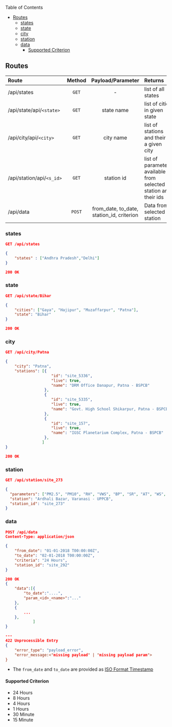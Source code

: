 Table of Contents
- [Routes](#routes)
  - [states](#states)
  - [state](#state)
  - [city](#city)
  - [station](#station)
  - [data](#data)
    - [Supported Criterion](#supported-criterion)

## Routes 

| Route                     | Method |             Payload/Parameter             | Returns                                                          |
| :------------------------ | :----: | :---------------------------------------: | :--------------------------------------------------------------- |
| /api/states               | `GET`  |                     -                     | list of all states                                               |
| /api/state/api/`<state>`  | `GET`  |                state name                 | list of cities in given state                                    |
| /api/city/api/`<city>`    | `GET`  |                 city name                 | list of stations and their in a given city                       |
| /api/station/api/`<s_id>` | `GET`  |                station id                 | list of parameters available from selected station and their ids |
| /api/data                 | `POST` | from_date, to_date, station_id, criterion | Data from selected station                                       |


### states

```json
GET /api/states

{
    "states" : ["Andhra Pradesh","Delhi"]
}

200 OK
```

### state

```json
GET /api/state/Bihar

{
    "cities": ["Gaya", "Hajipur", "Muzaffarpur", "Patna"],
    "state": "Bihar"
}

200 OK
```

### city

```json
GET /api/city/Patna

{
    "city": "Patna",
    "stations": [{
                    "id": "site_5336",
                    "live": true,
                    "name": "DRM Office Danapur, Patna - BSPCB"
                 },
                 {
                    "id": "site_5335",
                    "live": true,
                    "name": "Govt. High School Shikarpur, Patna - BSPCB"
                 },
                 {
                    "id": "site_157",
                    "live": true,
                    "name": "IGSC Planetarium Complex, Patna - BSPCB"
                 },
                ]
}

200 OK
```

### station

```json
GET /api/station/site_273

{
  "parameters": ["PM2.5", "PM10", "RH", "VWS", "BP", "SR", "AT", "WS", "WD", "CO", "SO2", "Ozone", "NO2", "NO", "NOx", "Benzene", "Xylene", "Toluene"],
  "station": "Ardhali Bazar, Varanasi - UPPCB",
  "station_id": "site_273"
}

```

### data

```json
POST /api/data
Content-Type: application/json

{ 
    "from_date": "01-01-2018 T00:00:00Z",
    "to_date": "02-01-2018 T00:00:00Z",
    "criteria": "24 Hours",
    "station_id": "site_292"
}

200 OK
{
    "data":[{
        "to_date":"....",
        "param_<id>_<name>":"..."
    },
    {
        ...
    },
            ]
}

---
422 Unprocessible Entry
{
    "error_type": "payload_error", 
    "error_message:<"missing payload" | "missing payload param">
} 
```

- The `from_date` and `to_date` are provided as [ISO Format Timestamp](https://en.wikipedia.org/wiki/ISO_8601)

#### Supported Criterion
- 24 Hours
- 8 Hours
- 4 Hours
- 1 Hours
- 30 Minute
- 15 Minute
